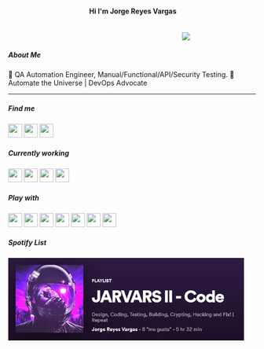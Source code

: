 #### <p align="center">️ Hi I'm Jorge Reyes Vargas </p>

</br>

<img align="right" width="150" src="https://github.com/jarvars/jarvars.github.io/blob/master/assets/img/logo1.png?raw=true"/>

</br>

##### About Me

🐛 QA Automation Engineer, Manual/Functional/API/Security Testing.
🤖 Automate the Universe | DevOps Advocate

---

##### Find me
 <a href="https://www.linkedin.com/in/jarvars"><img height="28" width="28" src="https://cdn.jsdelivr.net/npm/simple-icons@v3/icons/linkedin.svg"/></a> <a href="https://www.twitter.com/jar_vars"><img height="28" width="28" src="https://cdn.jsdelivr.net/npm/simple-icons@v3/icons/twitter.svg"/></a> <a href="https://steamcommunity.com/id/jarvars/"><img height="28" width="28" src="https://cdn.jsdelivr.net/npm/simple-icons@v3/icons/steam.svg"/></a>   

##### Currently working
<a href="https://www.python.org/"><img height="28" width="28" src="https://cdn.jsdelivr.net/npm/simple-icons@v3/icons/python.svg"/></a> <a href="https://docs.microsoft.com/en-us/dotnet/csharp/"><img height="28" width="28" src="https://cdn.jsdelivr.net/npm/simple-icons@v3/icons/csharp.svg"/></a> <a href="https://www.oracle.com/database/technologies/appdev/plsql.html"><img height="28" width="28" src="https://cdn.jsdelivr.net/npm/simple-icons@v3/icons/oracle.svg"/></a> <a href="https://www.elastic.co/es/what-is/elasticsearch"><img height="28" width="28" src="https://cdn.jsdelivr.net/npm/simple-icons@v3/icons/elastic.svg"/></a>
 
##### Play with
<a href="https://www.linux.org/"><img height="28" width="28" src="https://cdn.jsdelivr.net/npm/simple-icons@v3/icons/linux.svg"/></a> <a href="https://www.docker.com/"><img height="28" width="28" src="https://cdn.jsdelivr.net/npm/simple-icons@v3/icons/docker.svg"/></a> <a href="https://www.jenkins.io/"><img height="28" width="28" src="https://cdn.jsdelivr.net/npm/simple-icons@v3/icons/jenkins.svg"/></a> <a href="https://www.ansible.com/"><img height="28" width="28" src="https://cdn.jsdelivr.net/npm/simple-icons@v3/icons/ansible.svg"/></a> <a href="https://docs.microsoft.com/en-us/windows-server/"><img height="28" width="28" src="https://cdn.jsdelivr.net/npm/simple-icons@v3/icons/windows.svg"/></a> <a href="https://azure.microsoft.com/es-es/services/devops/"><img height="28" width="28" src="https://cdn.jsdelivr.net/npm/simple-icons@v3/icons/azuredevops.svg"/></a> <a href="https://www.vagrantup.com/"><img height="28" width="28" src="https://cdn.jsdelivr.net/npm/simple-icons@v3/icons/vagrant.svg"/></a>

##### Spotify List
[<img src="https://github.com/jarvars/jarvars/blob/master/assets/SpoList.png?raw=true" align="left" width="480" />](https://open.spotify.com/playlist/12W7dtBCYUtjOleI3ULgNK?si=oKL20GwqSrikkq7fZ5kPzg)
